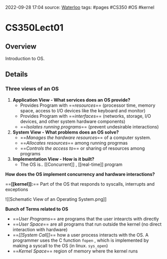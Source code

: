 
2022-09-28 17:04
source: [Waterloo]()
tags: #pages #CS350 #OS #kernel 


# CS350Lect01


## Overview
Introduction to OS.


## Details

### Three views of an OS
1. **Application View - What services does an OS provide?**
	- Provides Program with ==*resources*== (processor time, memory space, access to I/O devices like the keyboard and monitor)
	- Provides Program with ==*interfaces*== (networks, storage, I/O devices, and other system hardware components)
	- ==*Isolates running programs*== (prevent undesirable interactions)
2. **System View - What problems does an OS solve?**
	- ==*Manages the hardware resources*== of a computer system.
	- ==*Allocates resources*== among running progrmas
	- ==*Controls the access to*== or sharing of resources among programs
3. **Implementation View - How is it built?**
	- The OS is.. [[Concurrent]] , [[real-time]] program

**How does the OS implement concurrency and hardware interactions?**

==**[[kernel]]:**== Part of the OS that responds to syscalls, interrupts and exceptions

![[Schematic View of an Operating System.png]]

**Bunch of Terms related to OS**
- ==*User Programs*== are programs that the user intearcts with directly
- ==*User Space*== are all programs that run outside the kernel (no direct interaction with hardware)
- ==*[[System Call]]*== how a user process interacts with the OS. A programmer uses the C function `fopen` , which is implemented by making a syscall to the OS (in linux. `sys_open`)
- ==*Kernel Space*== region of memory where the kernel runs